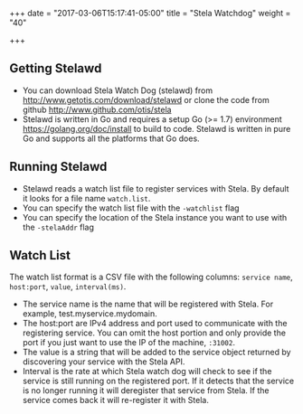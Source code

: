 +++
date = "2017-03-06T15:17:41-05:00"
title = "Stela Watchdog"
weight = "40"

+++

## Getting Stelawd
- You can download Stela Watch Dog (stelawd) from <http://www.getotis.com/download/stelawd> or clone the code from github <http://www.github.com/otis/stela>
- Stelawd is written in Go and requires a setup Go (>= 1.7) environment <https://golang.org/doc/install> to build to code.  Stelawd is written in pure Go and supports all the platforms that Go does.

## Running Stelawd
- Stelawd reads a watch list file to register services with Stela.  By default it looks for a file name `watch.list`.
- You can specify the watch list file with the `-watchlist` flag
- You can specify the location of the Stela instance you want to use with the `-stelaAddr` flag

## Watch List
The watch list format is a CSV file with the following columns: `service name`, `host:port`, `value`, `interval(ms)`.

- The service name is the name that will be registered with Stela. For example, test.myservice.mydomain.
- The host:port are IPv4 address and port used to communicate with the registering service.  You can omit the host portion and only provide the port if you just want to use the IP of the machine, `:31002`.  
- The value is a string that will be added to the service object returned by discovering your service with the Stela API.  
- Interval is the rate at which Stela watch dog will check to see if the service is still running on the registered port.  If it detects that the service is no longer running it will deregister that service from Stela.  If the service comes back it will re-register it with Stela.
